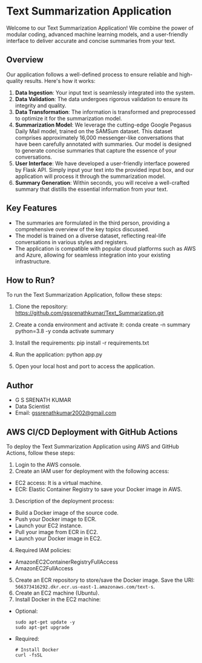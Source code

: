 # Text Summarization Application

Welcome to our Text Summarization Application! We combine the power of modular coding, advanced machine learning models, and a user-friendly interface to deliver accurate and concise summaries from your text.

## Overview

Our application follows a well-defined process to ensure reliable and high-quality results. Here's how it works:

1. **Data Ingestion**: Your input text is seamlessly integrated into the system.
2. **Data Validation**: The data undergoes rigorous validation to ensure its integrity and quality.
3. **Data Transformation**: The information is transformed and preprocessed to optimize it for the summarization model.
4. **Summarization Model**: We leverage the cutting-edge Google Pegasus Daily Mail model, trained on the SAMSum dataset. This dataset comprises approximately 16,000 messenger-like conversations that have been carefully annotated with summaries. Our model is designed to generate concise summaries that capture the essence of your conversations.
5. **User Interface**: We have developed a user-friendly interface powered by Flask API. Simply input your text into the provided input box, and our application will process it through the summarization model.
6. **Summary Generation**: Within seconds, you will receive a well-crafted summary that distills the essential information from your text.

## Key Features

- The summaries are formulated in the third person, providing a comprehensive overview of the key topics discussed.
- The model is trained on a diverse dataset, reflecting real-life conversations in various styles and registers.
- The application is compatible with popular cloud platforms such as AWS and Azure, allowing for seamless integration into your existing infrastructure.

## How to Run?

To run the Text Summarization Application, follow these steps:

1. Clone the repository: https://github.com/gssrenathkumar/Text_Summarization.git
2. Create a conda environment and activate it: conda create -n summary python=3.8 -y
conda activate summary

3. Install the requirements: pip install -r requirements.txt
   
4. Run the application: python app.py

   
5. Open your local host and port to access the application.

## Author

- G S SRENATH KUMAR
- Data Scientist
- Email: gssrenathkumar2002@gmail.com

## AWS CI/CD Deployment with GitHub Actions

To deploy the Text Summarization Application using AWS and GitHub Actions, follow these steps:

1. Login to the AWS console.
2. Create an IAM user for deployment with the following access:
- EC2 access: It is a virtual machine.
- ECR: Elastic Container Registry to save your Docker image in AWS.
3. Description of the deployment process:
- Build a Docker image of the source code.
- Push your Docker image to ECR.
- Launch your EC2 instance.
- Pull your image from ECR in EC2.
- Launch your Docker image in EC2.
4. Required IAM policies:
- AmazonEC2ContainerRegistryFullAccess
- AmazonEC2FullAccess
5. Create an ECR repository to store/save the Docker image. Save the URI: `566373416292.dkr.ecr.us-east-1.amazonaws.com/text-s`.
6. Create an EC2 machine (Ubuntu).
7. Install Docker in the EC2 machine:
- Optional:
  ```
  sudo apt-get update -y
  sudo apt-get upgrade
  ```
- Required:
  ```
  # Install Docker
  curl -fsSL



